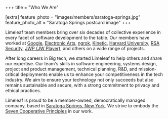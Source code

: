 +++
title = "Who We Are"

[extra]
feature_photo = "images/members/saratoga-springs.jpg"
feature_photo_alt = "Saratoga Springs postcard image"
+++

Limeleaf team members bring over six decades of collective experience in every facet of software development to the table. Our members have worked at [Google][2], [Electronic Arts][3], [ngrok][4], [Kinetic][5], [Harvard University][6], [RSA Security][8], [JWP (JW Player)][7], and others on a wide range of projects.

After long careers in Big tech, we started Limeleaf to help others and share our expertise. Our team's skills in software engineering, systems design, project and product management, technical planning, R&D, and mission-critical deployments enable us to enhance your competitiveness in the tech industry. We aim to ensure your technology not only succeeds but also remains sustainable and secure, with a strong commitment to privacy and ethical practices.

Limeleaf is proud to be a member-owned, democratically managed company, based in [Saratoga Springs, New York][1]. We strive to embody the [Seven Cooperative Principles][9] in our work.

[1]: https://en.wikipedia.org/wiki/Saratoga_Springs,_New_York "Saratoga Springs Wikipedia page"
[2]: https://www.google.com/chrome "Google website"
[3]: https://ea.com "EA website"
[4]: https://ngrok.com "ngrok website"
[5]: https://wearekinetic.com "Kinetic website"
[6]: https://www.harvard.edu "Harvard website"
[7]: https://www.jwplayer.com "JW Player website"
[8]: https://rsa.com "RSA website"
[9]: https://uwcc.wisc.edu/about-co-ops/cooperative-principles/ "Seven Cooperative Principles page"

